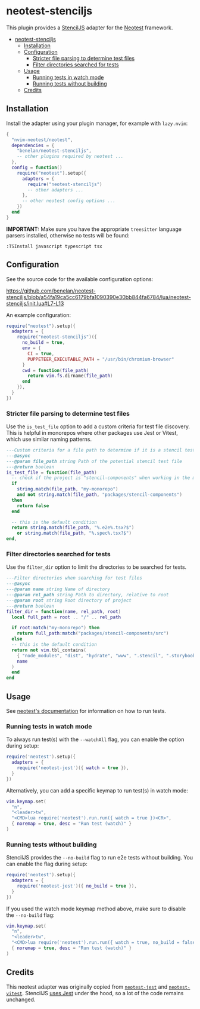 # neotest-stenciljs

This plugin provides a [StencilJS](https://stenciljs.com) adapter for the
[Neotest](https://github.com/rcarriga/neotest) framework.

<!--toc:start-->

- [neotest-stenciljs](#neotest-stenciljs)
  - [Installation](#installation)
  - [Configuration](#configuration)
    - [Stricter file parsing to determine test files](#stricter-file-parsing-to-determine-test-files)
    - [Filter directories searched for tests](#filter-directories-searched-for-tests)
  - [Usage](#usage)
    - [Running tests in watch mode](#running-tests-in-watch-mode)
    - [Running tests without building](#running-tests-without-building)
  - [Credits](#credits)

<!--toc:end-->

## Installation

Install the adapter using your plugin manager, for example with `lazy.nvim`:

```lua
{
  "nvim-neotest/neotest",
  dependencies = {
    "benelan/neotest-stenciljs",
    -- other plugins required by neotest ...
  },
  config = function()
    require("neotest").setup({
      adapters = {
        require("neotest-stenciljs")
        -- other adapters ...
      },
      -- other neotest config options ...
    })
  end
}
```

**IMPORTANT:** Make sure you have the appropriate `treesitter` language parsers
installed, otherwise no tests will be found:

```vim
:TSInstall javascript typescript tsx
```

## Configuration

See the source code for the available configuration options:

https://github.com/benelan/neotest-stenciljs/blob/a54fa19ca5cc6179bfa1090390e30bb844fa6784/lua/neotest-stenciljs/init.lua#L7-L13

An example configuration:

```lua
require("neotest").setup({
  adapters = {
    require("neotest-stenciljs")({
      no_build = true,
      env = {
        CI = true,
        PUPPETEER_EXECUTABLE_PATH = "/usr/bin/chromium-browser"
      }
      cwd = function(file_path)
        return vim.fs.dirname(file_path)
      end
    }),
  }
})
```

### Stricter file parsing to determine test files

Use the `is_test_file` option to add a custom criteria for test file discovery.
This is helpful in monorepos where other packages use Jest or Vitest, which use
similar naming patterns.

```lua
---Custom criteria for a file path to determine if it is a stencil test file
---@async
---@param file_path string Path of the potential stencil test file
---@return boolean
is_test_file = function(file_path)
  -- check if the project is "stencil-components" when working in the monorepo
  if
    string.match(file_path, "my-monorepo")
    and not string.match(file_path, "packages/stencil-components")
  then
    return false
  end

  -- this is the default condition
  return string.match(file_path, "%.e2e%.tsx?$")
    or string.match(file_path, "%.spec%.tsx?$")
end,
```

### Filter directories searched for tests

Use the `filter_dir` option to limit the directories to be searched for tests.

```lua
---Filter directories when searching for test files
---@async
---@param name string Name of directory
---@param rel_path string Path to directory, relative to root
---@param root string Root directory of project
---@return boolean
filter_dir = function(name, rel_path, root)
  local full_path = root .. "/" .. rel_path

  if root:match("my-monorepo") then
    return full_path:match("packages/stencil-components/src")
  else
  -- this is the default condition
  return not vim.tbl_contains(
    { "node_modules", "dist", "hydrate", "www", ".stencil", ".storybook" },
    name
  )
  end
end
```

## Usage

See [neotest's documentation](https://github.com/nvim-neotest/neotest#usage) for
information on how to run tests.

### Running tests in watch mode

To always run test(s) with the `--watchAll` flag, you can enable the option
during setup:

```lua
require('neotest').setup({
  adapters = {
    require('neotest-jest')({ watch = true }),
  }
})
```

Alternatively, you can add a specific keymap to run test(s) in watch mode:

```lua
vim.keymap.set(
  "n",
  "<leader>tw",
  "<CMD>lua require('neotest').run.run({ watch = true })<CR>",
  { noremap = true, desc = "Run test (watch)" }
)
```

### Running tests without building

StencilJS provides the `--no-build` flag to run e2e tests without building. You
can enable the flag during setup:

```lua
require('neotest').setup({
  adapters = {
    require('neotest-jest')({ no_build = true }),
  }
})
```

If you used the watch mode keymap method above, make sure to disable the
`--no-build` flag:

```lua
vim.keymap.set(
  "n",
  "<leader>tw",
  "<CMD>lua require('neotest').run.run({ watch = true, no_build = false })<CR>",
  { noremap = true, desc = "Run test (watch)" }
)
```

## Credits

This neotest adapter was originally copied from [`neotest-jest`](https://github.com/nvim-neotest/neotest-jest)
and [`neotest-vitest`](https://github.com/marilari88/neotest-vitest). StencilJS
[uses Jest](https://stenciljs.com/docs/testing-overview) under the hood, so a
lot of the code remains unchanged.

